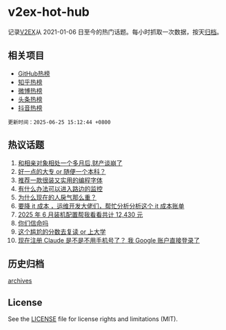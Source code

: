 # v2ex-hot-hub

 记录[V2EX](https://www.v2ex.com/)从 2021-01-06 日至今的热门话题。每小时抓取一次数据，按天[归档](archives)。
 
 ## 相关项目

- [GitHub热榜](https://github.com/lonnyzhang423/github-hot-hub)
- [知乎热榜](https://github.com/lonnyzhang423/zhihu-hot-hub)
- [微博热榜](https://github.com/lonnyzhang423/weibo-hot-hub)
- [头条热榜](https://github.com/lonnyzhang423/toutiao-hot-hub)
- [抖音热榜](https://github.com/lonnyzhang423/douyin-hot-hub)


 `更新时间：2025-06-25 15:12:44 +0800`

## 热议话题

1. [和相亲对象相处一个多月后,财产谈崩了](https://www.v2ex.com/t/1140837)
1. [好一点的大专 or 随便一个本科？](https://www.v2ex.com/t/1140862)
1. [推荐一款很装又实用的编程字体](https://www.v2ex.com/t/1140755)
1. [有什么办法可以进入路边的监控](https://www.v2ex.com/t/1140795)
1. [为什么现在的人戾气那么重？](https://www.v2ex.com/t/1140854)
1. [要降 it 成本 ，运维开发大佬们，帮忙分析分析这个 it 成本账单](https://www.v2ex.com/t/1140804)
1. [2025 年 6 月装机配置帮我看看共计 12,430 元](https://www.v2ex.com/t/1140825)
1. [你们信命吗](https://www.v2ex.com/t/1140884)
1. [这个尴尬的分数去复读 or 上大学](https://www.v2ex.com/t/1140828)
1. [现在注册 Claude 是不是不用手机号了？ 我 Google 账户直接登录了](https://www.v2ex.com/t/1140689)

## 历史归档

[archives](archives)

## License

See the [LICENSE](LICENSE) file for license rights and limitations (MIT).
